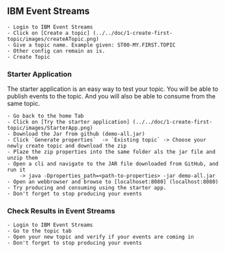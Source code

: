 ## IBM Event Streams
	- Login to IBM Event Streams
	- Click on [Create a topic] (../../doc/1-create-first-topic/images/createATopic.png)
	- Give a topic name. Example given: ST00-MY.FIRST.TOPIC
	- Other config can remain as is.
	- Create Topic


### Starter Application
The starter application is an easy way to test your topic. You will be able to publish events to the topic. And you will also be able to consume from the same topic.

	- Go back to the home Tab
	- Click on [Try the starter application] (../../doc/1-create-first-topic/images/StarterApp.png)
	- Download the Jar from github (demo-all.jar)
	- Click `Generate properties`  -> `Existing topic` -> Choose your newly create topic and download the zip
	- Plaze the zip properties into the same folder als the jar file and unzip them
	- Open a cli and navigate to the JAR file downloaded from GitHub, and run it
		-> java -Dproperties_path=<path-to-properties> -jar demo-all.jar
	- Open an webbrowser and browse to [localhoset:8080] (localhost:8080)
	- Try producing and consuming using the starter app.
	- Don't forget to stop producing your events
	
### Check Results in Event Streams
	- Login to IBM Event Streams
	- Go to the topic tab 
	- Open your new topic and verify if your events are coming in
	- Don't forget to stop producing your events